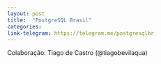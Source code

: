 ```yaml
---
layout: post
title:  "PostgreSQL Brasil"
categories: 
link-telegram: https://telegram.me/postgresqlbr
---
```

Colaboração: Tiago de Castro (@tiagobevilaqua)
